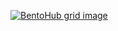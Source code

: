 [![BentoHub grid image](https://cloud.appwrite.io/v1/storage/buckets/667d390e003b1971a8be/files/67a5a22a001b69cb4427/preview?project=667d35ca0017fb21fc6c)](https://bentohub.netlify.app/)
